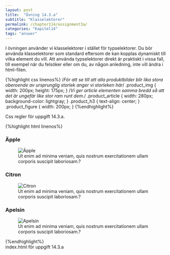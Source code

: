 ```yaml
---
layout: post
title:  "Övning 14.3.a"
subtitle: "Klasselektorer"
permalink: /chapter114/assignment3a/
categories: "Kapitel14"
tags: "answer"
---
```

I övningen använder vi klasselektorer i stället för typselektorer. Du bör använda klasselektorer som standard eftersom de kan kopplas dynamiskt till vilka element du vill. Att använda typselektorer direkt är praktiskt i vissa fall, till exempel när du felsöker eller om du, av någon anledning, inte vill ändra i html-filen.  

{%highlight css linenos%}
/*För att se till att alla produktbilder blir lika stora oberoende av
ursprunglig storlek anger vi storleken här*/
.product_img {
  width: 200px;
  height: 175px;
}
/*Vi ger article elementen samma bredd så att det är ungefär like stor ram
runt dem.*/
.product_article {
  width: 280px;
  background-color: lightgray;
}
.product_h3 {
  text-align: center;
}
.product_figure {
  width: 200px;
}
{%endhighlight%}
<figcaption>Css regler för uppgift 14.3.a.</figcaption>

{%highlight html linenos%}
<!DOCTYPE html>
<html lang="sv">
  <head>
    <meta charset="utf-8">
    <meta name="description" content="Mall">
    <meta name="author" content="fnamn enamn">
    <link rel="stylesheet" href="style.css">
    <title>Template</title>
  </head>
  <body>
    <main>
      <article class="product_article">
        <h3 class="product_h3">Äpple</h3>
        <figure class="product_figure">
        <img  class ="product_img" src="images/fruit-apple.jpg" alt="Äpple">
        <figcaption>
          Ut enim ad minima veniam, quis nostrum exercitationem ullam corporis suscipit laboriosam.?
        </figcaption>
        </figure>
      </article>
      <article class="product_article">
        <h3 class="product_h3">Citron</h3>
        <figure>
        <img class="product_img" src="images/fruit-lemon.jpg" alt="Citron">
        <figcaption>
          Ut enim ad minima veniam, quis nostrum exercitationem ullam corporis suscipit laboriosam.?
        </figcaption>
        </figure>
      </article>
      <article class="product_article">
        <h3 class="product_h3">Apelsin</h3>
        <figure>
        <img class="product_img" src="images/fruit-orange.jpg" alt="Apelsin">
        <figcaption>
          Ut enim ad minima veniam, quis nostrum exercitationem ullam corporis suscipit laboriosam.?
        </figcaption>
        </figure>
      </article>
    </main>
  </body>
</html>
{%endhighlight%}
<figcaption>index.html för uppgift 14.3.a</figcaption>

